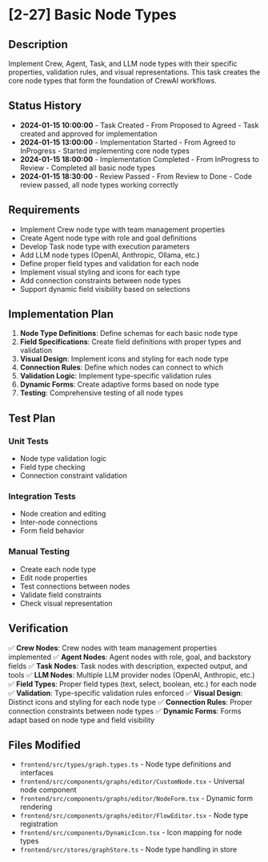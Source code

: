 # [2-27] Basic Node Types

## Description
Implement Crew, Agent, Task, and LLM node types with their specific properties, validation rules, and visual representations. This task creates the core node types that form the foundation of CrewAI workflows.

## Status History
- **2024-01-15 10:00:00** - Task Created - From Proposed to Agreed - Task created and approved for implementation
- **2024-01-15 13:00:00** - Implementation Started - From Agreed to InProgress - Started implementing core node types
- **2024-01-15 18:00:00** - Implementation Completed - From InProgress to Review - Completed all basic node types
- **2024-01-15 18:30:00** - Review Passed - From Review to Done - Code review passed, all node types working correctly

## Requirements
- Implement Crew node type with team management properties
- Create Agent node type with role and goal definitions
- Develop Task node type with execution parameters
- Add LLM node types (OpenAI, Anthropic, Ollama, etc.)
- Define proper field types and validation for each node
- Implement visual styling and icons for each type
- Add connection constraints between node types
- Support dynamic field visibility based on selections

## Implementation Plan
1. **Node Type Definitions**: Define schemas for each basic node type
2. **Field Specifications**: Create field definitions with proper types and validation
3. **Visual Design**: Implement icons and styling for each node type
4. **Connection Rules**: Define which nodes can connect to which
5. **Validation Logic**: Implement type-specific validation rules
6. **Dynamic Forms**: Create adaptive forms based on node type
7. **Testing**: Comprehensive testing of all node types

## Test Plan
### Unit Tests
- Node type validation logic
- Field type checking
- Connection constraint validation

### Integration Tests
- Node creation and editing
- Inter-node connections
- Form field behavior

### Manual Testing
- Create each node type
- Edit node properties
- Test connections between nodes
- Validate field constraints
- Check visual representation

## Verification
✅ **Crew Nodes**: Crew nodes with team management properties implemented
✅ **Agent Nodes**: Agent nodes with role, goal, and backstory fields
✅ **Task Nodes**: Task nodes with description, expected output, and tools
✅ **LLM Nodes**: Multiple LLM provider nodes (OpenAI, Anthropic, etc.)
✅ **Field Types**: Proper field types (text, select, boolean, etc.) for each node
✅ **Validation**: Type-specific validation rules enforced
✅ **Visual Design**: Distinct icons and styling for each node type
✅ **Connection Rules**: Proper connection constraints between node types
✅ **Dynamic Forms**: Forms adapt based on node type and field visibility

## Files Modified
- `frontend/src/types/graph.types.ts` - Node type definitions and interfaces
- `frontend/src/components/graphs/editor/CustomNode.tsx` - Universal node component
- `frontend/src/components/graphs/editor/NodeForm.tsx` - Dynamic form rendering
- `frontend/src/components/graphs/editor/FlowEditor.tsx` - Node type registration
- `frontend/src/components/DynamicIcon.tsx` - Icon mapping for node types
- `frontend/src/stores/graphStore.ts` - Node type handling in store 